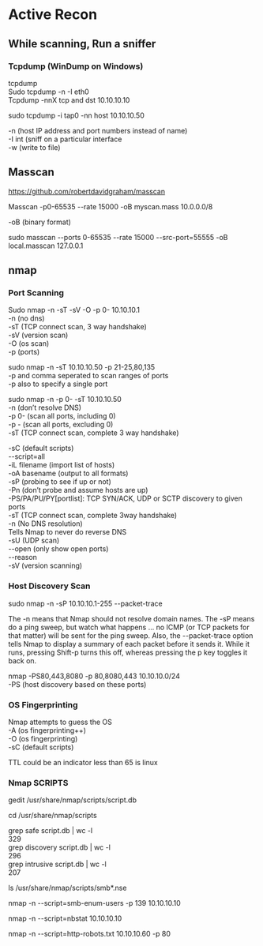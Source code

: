 # Active Recon

## While scanning, Run a sniffer
### Tcpdump (WinDump on Windows)

tcpdump  
Sudo tcpdump -n -I eth0   
Tcpdump -nnX tcp and dst 10.10.10.10  

sudo tcpdump -i tap0 -nn host 10.10.10.50  

-n (host IP address and port numbers instead of name)  
-I int (sniff on a particular interface  
-w (write to file)  

## Masscan
https://github.com/robertdavidgraham/masscan  

Masscan -p0-65535 --rate 15000 -oB myscan.mass 10.0.0.0/8  

-oB  (binary format)  

sudo masscan --ports 0-65535 --rate 15000 --src-port=55555 -oB local.masscan 127.0.0.1  

## nmap

### Port Scanning
Sudo nmap -n -sT -sV -O -p 0- 10.10.10.1  
-n (no dns)  
-sT (TCP connect scan, 3 way handshake)  
-sV (version scan)  
-O (os scan)  
-p (ports)  

sudo nmap -n -sT 10.10.10.50 -p 21-25,80,135  
-p and comma seperated to scan ranges of ports  
-p also to specify a single port  

sudo nmap -n -p 0- -sT 10.10.10.50  
-n (don’t resolve DNS)  
-p 0- (scan all ports, including 0)  
-p - (scan all ports, excluding 0)  
-sT (TCP connect scan, complete 3 way handshake)  

-sC (default scripts)  
--script=all  
-iL filename (import list of hosts)  
-oA basename (output to all formats)  
-sP (probing to see if up or not)  
-Pn (don’t probe and assume hosts are up)  
-PS/PA/PU/PY[portlist]: TCP SYN/ACK, UDP or SCTP discovery to given ports  
-sT (TCP connect scan, complete 3way handshake)  
-n (No DNS resolution)  
           Tells Nmap to never do reverse DNS  
-sU (UDP scan)  
--open (only show open ports)  
--reason  
-sV (version scanning)  

### Host Discovery Scan

sudo nmap -n -sP 10.10.10.1-255 --packet-trace  

The -n means that Nmap should not resolve domain names. The -sP means do a ping sweep, but watch what happens ... no ICMP (or TCP packets for that matter) will be sent for the ping sweep. Also, the --packet-trace option tells Nmap to display a summary of each packet before it sends it. While it runs, pressing Shift-p turns this off, whereas pressing the p key toggles it back on.  

nmap -PS80,443,8080 -p 80,8080,443 10.10.10.0/24  
-PS (host discovery based on these ports)  

### OS Fingerprinting

Nmap attempts to guess the OS  
-A (os fingerprinting++)  
-O (os fingerprinting)  
-sC (default scripts)  

TTL could be an indicator less than 65 is linux  

### Nmap SCRIPTS

gedit /usr/share/nmap/scripts/script.db  

cd /usr/share/nmap/scripts  

grep safe script.db | wc -l  
329  
grep discovery script.db | wc -l  
296  
grep intrusive script.db | wc -l  
207  

ls /usr/share/nmap/scripts/smb*.nse  

nmap -n --script=smb-enum-users -p 139 10.10.10.10  

nmap -n --script=nbstat 10.10.10.10  

nmap -n --script=http-robots.txt 10.10.10.60 -p 80  